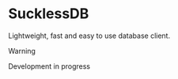 # SucklessDB

Lightweight, fast and easy to use database client.

> [!WARNING]  
> Development in progress
